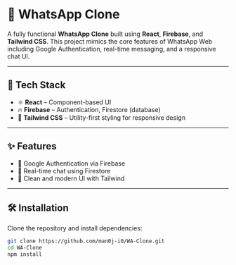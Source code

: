 # 📱 WhatsApp Clone

A fully functional **WhatsApp Clone** built using **React**, **Firebase**, and **Tailwind CSS**. This project mimics the core features of WhatsApp Web including Google Authentication, real-time messaging, and a responsive chat UI.

---

## 🚀 Tech Stack

- ⚛️ **React** – Component-based UI
- 🔥 **Firebase** – Authentication, Firestore (database)
- 💨 **Tailwind CSS** – Utility-first styling for responsive design

---

## ✨ Features

- 🔐 Google Authentication via Firebase
- 💬 Real-time chat using Firestore
- 🎨 Clean and modern UI with Tailwind

---

## 🛠️ Installation

Clone the repository and install dependencies:

```bash
git clone https://github.com/man0j-i0/WA-Clone.git
cd WA-Clone
npm install
